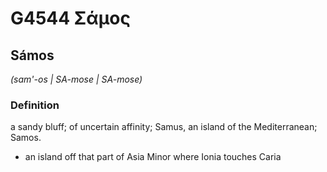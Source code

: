 # G4544 Σάμος

## Sámos

_(sam'-os | SA-mose | SA-mose)_

### Definition

a sandy bluff; of uncertain affinity; Samus, an island of the Mediterranean; Samos.

- an island off that part of Asia Minor where Ionia touches Caria

